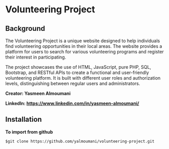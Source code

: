 # Volunteering Project

## Background
The Volunteering Project is a unique website designed to help individuals find volunteering opportunities in their local areas. The website provides a platform for users to search for various volunteering programs and register their interest in participating.

The project showcases the use of HTML, JavaScript, pure PHP, SQL, Bootstrap, and RESTful APIs to create a functional and user-friendly volunteering platform. It is built with different user roles and authorization levels, distinguishing between regular users and administrators.

**Creator: Yasmeen Almoumani**

**LinkedIn: https://www.linkedin.com/in/yasmeen-almoumani/**

## Installation 
**To import from github**
```
$git clone https://github.com/yalmoumani/volunteering-project.git
`````
